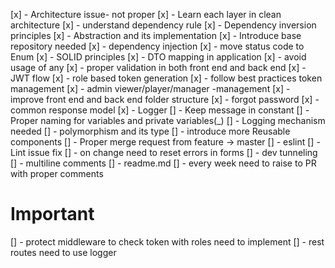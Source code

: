 [x] - Architecture issue- not proper
[x] - Learn each layer in clean architecture
[x] - understand dependency rule
[x] - Dependency inversion principles
[x] - Abstraction and its implementation
[x] - Introduce base repository needed 
[x] - dependency injection
[x] - move status code to Enum
[x] - SOLID principles
[x] - DTO mapping in application
[x] - avoid usage of any
[x] - proper validation in both front end and back end
[x] - JWT flow
[x] - role based token generation
[x] - follow best practices token management
[x] - admin viewer/player/manager -management
[x] - improve front end and back end folder structure
[x] - forgot password
[x] - common response model
[x] - Logger
[] - Keep message in constant
[] - Proper naming for variables and private variables(_)
[] - Logging mechanism needed
[] - polymorphism and its type
[] - introduce more Reusable components
[] - Proper merge request from feature -> master
[] - eslint
[] - Lint issue fix 
[] - on change need to reset errors in forms
[] - dev tunneling
[] - multiline comments
[] - readme.md
[] - every week need to raise to PR with proper comments



# Important
[] - protect middleware to check token with roles need to implement
[] - rest routes need to use logger
